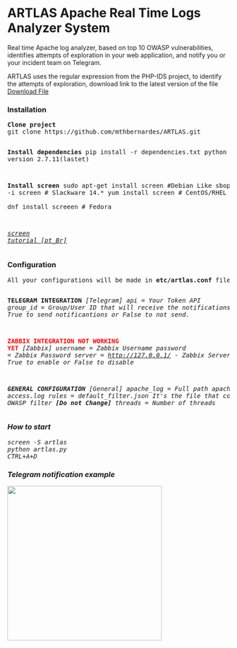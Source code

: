 <h1>ARTLAS Apache Real Time Logs Analyzer System</h1>

<p>
Real time  Apache log analyzer, based on top 10 OWASP vulnerabilities, identifies attempts of exploration in your web application, and notify you or your incident team on Telegram.
</p>
<p>
ARTLAS uses the regular expression from the PHP-IDS project, to identify the attempts of exploration, download link to the latest version of the file
<a href="https://dev.itratos.de/projects/php-ids/repository/raw/trunk/lib/IDS/default_filter.json">Download File</a>
</p>
<h3>Installation</h3>
<pre>
<b>Clone project</b>
git clone https://github.com/mthbernardes/ARTLAS.git

<b>Install dependencies</b>
pip install -r dependencies.txt
python version 2.7.11(lastet)

<b>Install screen</b>
sudo apt-get install screen #Debian Like
sbopkg -i screen    # Slackware 14.* 
yum install screen # CentOS/RHEL   
dnf install screeen  # Fedora 

<a href="http://www.nanoshots.com.br/2016/05/screen-dicas-de-administracao-de-varios.html"><i>screen tutorial [pt_Br]</i></a>
</pre>

<h3>Configuration</h3>
<pre>All your configurations will be made in <b>etc/artlas.conf</b> file.

<b>TELEGRAM INTEGRATION</b>
<i>[Telegram]
api = Your Token API
group_id = Group/User ID that will receive the notifications
enable = True to send notificantions or False to not send.</i>

<b><font color="red">**ZABBIX INTEGRATION NOT WORKING YET**</font></b>
<i>[Zabbix]
username = Zabbix Username
password = Zabbix Password
server = http://127.0.0.1/ - Zabbix Server
enable = True to enable  or False to disable

<b>GENERAL CONFIGURATION</b>
[General]
apache_log = Full path apache access.log
rules = default_filter.json It's the file that contains the OWASP filter <b><i>[Do not Change]</i></b>
threads = Number of threads
</pre>

<h3>How to start</h3>
<pre>
screen -S artlas
python artlas.py
CTRL+A+D
</pre>

<h3>Telegram notification example</h3>
<pre>
<img src="https://raw.githubusercontent.com/mthbernardes/ARTLAS/master/img/notification.png" width="350"/>
</pre>
